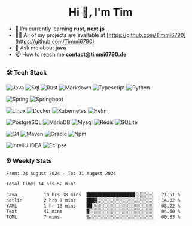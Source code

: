 <h1 align="center">Hi 👋, I'm Tim</h1>

- 🌱 I’m currently learning **rust**, **next.js**
- 👨‍💻 All of my projects are available at [https://github.com/Timmi6790](https://github.com/Timmi6790)
- 💬 Ask me about **java**
- 📫 How to reach me **contact@timmi6790.de**

### 🛠 Tech Stack
![Java](http://img.shields.io/badge/-Java-white?style=flat-square&logo=Java&logoColor=black)
![Sql](http://img.shields.io/badge/-Sql-white?style=flat-square&logo=Mysql&logoColor=blue)
![Rust](https://img.shields.io/badge/rust-white?style=flat-square&logo=rust&logoColor=gray)
![Markdown](http://img.shields.io/badge/-Markdown-white?style=flat-square&logo=markdown&logoColor=gray)
![Typescript](http://img.shields.io/badge/-Typescript-white?style=flat-square&logo=typescript)
![Python](http://img.shields.io/badge/-Python-white?style=flat-square&logo=python)

![Spring](http://img.shields.io/badge/-Spring-white?style=flat-square&logo=spring&logoColor=green)
![Springboot](http://img.shields.io/badge/-Springboot-white?style=flat-square&logo=springboot&logoColor=green)

![Linux](http://img.shields.io/badge/-Linux-white?style=flat-square&logo=linux)
![Docker](http://img.shields.io/badge/-Docker-white?style=flat-square&logo=docker)
![Kubernetes](http://img.shields.io/badge/-Kubernetes-white?style=flat-square&logo=kubernetes)
![Helm](http://img.shields.io/badge/-Helm-white?style=flat-square&logo=Helm&logoColor=blue)

![PostgreSQL](https://img.shields.io/badge/PostgreSQL-white?style=flat-square&logo=postgresql)
![MariaDB](https://img.shields.io/badge/MariaDB-white?style=flat-square&logo=mariadb&logoColor=black)
![Mysql](http://img.shields.io/badge/-Mysql-white?style=flat-square&logo=mysql)
![Redis](http://img.shields.io/badge/-Redis-white?style=flat-square&logo=redis)
![SQLite](https://img.shields.io/badge/SQLite-white?style=flat-square&logo=sqlite&logoColor=blue)

![Git](http://img.shields.io/badge/-Git-white?style=flat-square&logo=git)
![Maven](http://img.shields.io/badge/-Maven-white?style=flat-square&logo=apachemaven&logoColor=bc2043)
![Gradle](http://img.shields.io/badge/-Gradle-white?style=flat-square&logo=gradle&logoColor=09303a)
![Npm](http://img.shields.io/badge/-Npm-white?style=flat-square&logo=npm)

![IntelliJ IDEA](http://img.shields.io/badge/-IntelliJ%20IDEA-white?style=flat-square&logo=intellijidea&logoColor=black)
![Eclipse](http://img.shields.io/badge/-Eclipse-white?style=flat-square&logo=eclipse&logoColor=black)

### ⏰ Weekly Stats
<p>
<!--START_SECTION:waka-->

```txt
From: 24 August 2024 - To: 31 August 2024

Total Time: 14 hrs 52 mins

Java          10 hrs 38 mins  ██████████████████░░░░░░░   71.51 %
Kotlin        2 hrs 7 mins    ███▓░░░░░░░░░░░░░░░░░░░░░   14.32 %
YAML          1 hr 13 mins    ██░░░░░░░░░░░░░░░░░░░░░░░   08.22 %
Text          41 mins         █░░░░░░░░░░░░░░░░░░░░░░░░   04.60 %
TOML          7 mins          ▒░░░░░░░░░░░░░░░░░░░░░░░░   00.83 %
```

<!--END_SECTION:waka-->
</p>
